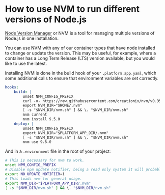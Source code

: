 
# How to use NVM to run different versions of Node.js

[Node Version Manager](https://github.com/creationix/nvm) or NVM is a tool for managing multiple versions of Node.js in one installation. 

You can use NVM with any of our container types that have node installed to change or update the version. This may be useful, for example, where a container has a Long Term Release (LTS) version available, but you would like to use the latest.

Installing NVM is done in the build hook of your `.platform.app.yaml`, which some additional calls to ensure that environment variables are set correctly.

```yaml
hooks:
    build: |
        unset NPM_CONFIG_PREFIX
        curl -o- https://raw.githubusercontent.com/creationix/nvm/v0.35.2/install.sh | dash
        export NVM_DIR="$HOME/.nvm"
        [ -s "$NVM_DIR/nvm.sh" ] && \. "$NVM_DIR/nvm.sh"
        nvm current
        nvm install 9.5.0
    deploy: |
        unset NPM_CONFIG_PREFIX
        export NVM_DIR="$PLATFORM_APP_DIR/.nvm"
        [ -s "$NVM_DIR/nvm.sh" ] && \. "$NVM_DIR/nvm.sh"
        nvm use 9.5.0
 ```
   
And in a `.environment` file in the root of your project:
 
```bash 
# This is necessary for nvm to work.
unset NPM_CONFIG_PREFIX
# Disable npm update notifier; being a read only system it will probably annoy you.
export NO_UPDATE_NOTIFIER=1
# This loads nvm for general usage.
export NVM_DIR="$PLATFORM_APP_DIR/.nvm"
[ -s "$NVM_DIR/nvm.sh" ] && \. "$NVM_DIR/nvm.sh"
```
